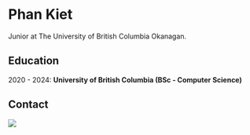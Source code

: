 Phan Kiet
=========

Junior at The University of British Columbia Okanagan.

Education
---------
2020 - 2024: **University of British Columbia (BSc - Computer Science)**

Contact
-------
[![](https://img.shields.io/badge/linkedin-%230077B5.svg?style=for-the-badge&logo=linkedin)](https://www.linkedin.com/in/ketphan02/)
